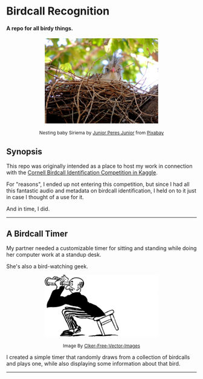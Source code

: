 # Birdcall Recognition

#### A repo for all birdy things.
<p align="center"><img src="img/siriema.jpg" width=300></p>
<p align="center" style="font-size: 12px">Nesting baby Siriema by <a href="https://pixabay.com/users/jrperes-103619/?utm_source=link-attribution&amp;utm_medium=referral&amp;utm_campaign=image&amp;utm_content=634171">Junior Peres Junior</a> from <a href="https://pixabay.com/?utm_source=link-attribution&amp;utm_medium=referral&amp;utm_campaign=image&amp;utm_content=634171">Pixabay</a></p>
  
## Synopsis

This repo was originally intended as a place to host my work in connection with the [Cornell Birdcall Identification Competition in Kaggle](https://www.kaggle.com/c/birdsong-recognition).

For "reasons", I ended up not entering this competition, but since I had all this fantastic audio and metadata on birdcall  identification, I held on to it just in case I thought of a use for it.

And in time, I did.

---

## A Birdcall Timer

My partner needed a customizable timer for sitting and standing while doing her computer work at a standup desk. 

She's also a bird-watching geek. 
<p align="center"><img src="img/birdwatcher.png" width=300></p>
<p align="center" style="font-size: 12px">Image By <a href="https://pixabay.com/users/clker-free-vector-images-3736/?utm_source=link-attribution&amp;utm_medium=referral&amp;utm_campaign=image&amp;utm_content=40093">Clker-Free-Vector-Images</a></a>

I created a simple timer that randomly draws from a collection of birdcalls and plays one, while also displaying some information about that bird.


---